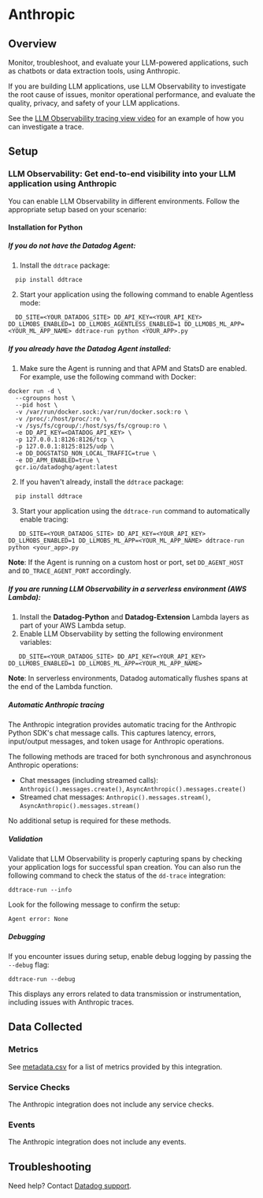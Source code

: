 # Anthropic

## Overview
Monitor, troubleshoot, and evaluate your LLM-powered applications, such as chatbots or data extraction tools,
using Anthropic.

If you are building LLM applications, use LLM Observability to investigate the root cause of issues,
monitor operational performance, and evaluate the quality, privacy, and safety of your LLM applications.

See the [LLM Observability tracing view video](https://imgix.datadoghq.com/video/products/llm-observability/expedite-troubleshooting.mp4?fm=webm&fit=max) for an example of how you can investigate a trace.

## Setup

### LLM Observability: Get end-to-end visibility into your LLM application using Anthropic
You can enable LLM Observability in different environments. Follow the appropriate setup based on your scenario:

#### Installation for Python

##### If you do not have the Datadog Agent:
1. Install the `ddtrace` package:

  ```shell
    pip install ddtrace
  ```

2.  Start your application using the following command to enable Agentless mode:

  ```shell
    DD_SITE=<YOUR_DATADOG_SITE> DD_API_KEY=<YOUR_API_KEY> DD_LLMOBS_ENABLED=1 DD_LLMOBS_AGENTLESS_ENABLED=1 DD_LLMOBS_ML_APP=<YOUR_ML_APP_NAME> ddtrace-run python <YOUR_APP>.py
  ```

##### If you already have the Datadog Agent installed:
1. Make sure the Agent is running and that APM and StatsD are enabled. For example, use the following command with Docker:

  ```shell
  docker run -d \
    --cgroupns host \
    --pid host \
    -v /var/run/docker.sock:/var/run/docker.sock:ro \
    -v /proc/:/host/proc/:ro \
    -v /sys/fs/cgroup/:/host/sys/fs/cgroup:ro \
    -e DD_API_KEY=<DATADOG_API_KEY> \
    -p 127.0.0.1:8126:8126/tcp \
    -p 127.0.0.1:8125:8125/udp \
    -e DD_DOGSTATSD_NON_LOCAL_TRAFFIC=true \
    -e DD_APM_ENABLED=true \
    gcr.io/datadoghq/agent:latest
  ```

2. If you haven't already, install the `ddtrace` package:

  ```shell
    pip install ddtrace
  ```

3. Start your application using the `ddtrace-run` command to automatically enable tracing:

  ```shell
     DD_SITE=<YOUR_DATADOG_SITE> DD_API_KEY=<YOUR_API_KEY> DD_LLMOBS_ENABLED=1 DD_LLMOBS_ML_APP=<YOUR_ML_APP_NAME> ddtrace-run python <your_app>.py
  ```

**Note**: If the Agent is running on a custom host or port, set `DD_AGENT_HOST` and `DD_TRACE_AGENT_PORT` accordingly.

##### If you are running LLM Observability in a serverless environment (AWS Lambda):
1. Install the **Datadog-Python** and **Datadog-Extension** Lambda layers as part of your AWS Lambda setup.
2. Enable LLM Observability by setting the following environment variables:

  ```shell
     DD_SITE=<YOUR_DATADOG_SITE> DD_API_KEY=<YOUR_API_KEY> DD_LLMOBS_ENABLED=1 DD_LLMOBS_ML_APP=<YOUR_ML_APP_NAME>
  ```

**Note**: In serverless environments, Datadog automatically flushes spans at the end of the Lambda function.

##### Automatic Anthropic tracing

The Anthropic integration provides automatic tracing for the Anthropic Python SDK's chat message calls. This captures latency, errors, input/output messages, and token usage for Anthropic operations.

The following methods are traced for both synchronous and asynchronous Anthropic operations:
- Chat messages (including streamed calls): `Anthropic().messages.create()`, `AsyncAnthropic().messages.create()`
- Streamed chat messages: `Anthropic().messages.stream()`, `AsyncAnthropic().messages.stream()`

No additional setup is required for these methods.

##### Validation

Validate that LLM Observability is properly capturing spans by checking your application logs for successful span creation. You can also run the following command to check the status of the `dd-trace` integration:

  ```shell
  ddtrace-run --info
  ```

Look for the following message to confirm the setup:

  ```shell
  Agent error: None
  ```

##### Debugging

If you encounter issues during setup, enable debug logging by passing the `--debug` flag:

  ```shell
  ddtrace-run --debug
  ```

This displays any errors related to data transmission or instrumentation, including issues with Anthropic traces.

## Data Collected

### Metrics

See [metadata.csv][2] for a list of metrics provided by this integration.

### Service Checks

The Anthropic integration does not include any service checks.

### Events

The Anthropic integration does not include any events.

## Troubleshooting

Need help? Contact [Datadog support][3].

[1]: https://docs.datadoghq.com/integrations/anthropic/
[2]: https://github.com/DataDog/integrations-core/blob/main/anthropic/metadata.csv
[3]: https://docs.datadoghq.com/help/

